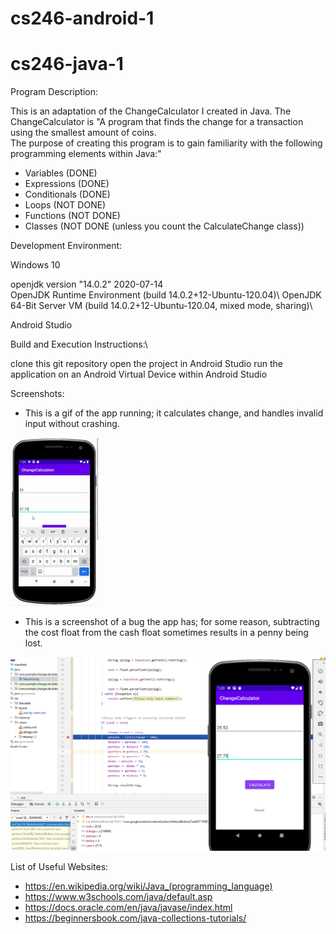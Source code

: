 # cs246-android-1

# cs246-java-1

Program Description: 

This is an adaptation of the ChangeCalculator I created in Java.
The ChangeCalculator is
"A program that finds the change for a transaction using the smallest amount of coins.\
The purpose of creating this program is to gain familiarity with the following\
programming elements within Java:"

- Variables (DONE)
- Expressions (DONE)
- Conditionals (DONE)
- Loops (NOT DONE)
- Functions (NOT DONE)
- Classes (NOT DONE (unless you count the CalculateChange class))


Development Environment: 

Windows 10

openjdk version "14.0.2" 2020-07-14\
OpenJDK Runtime Environment (build 14.0.2+12-Ubuntu-120.04)\ 
OpenJDK 64-Bit Server VM (build 14.0.2+12-Ubuntu-120.04, mixed mode, sharing)\

Android Studio

Build and Execution Instructions:\

clone this git repository
open the project in Android Studio
run the application on an Android Virtual Device within Android Studio


Screenshots:

- This is a gif of the app running; it calculates change, and handles invalid input without crashing.

![gif](https://github.com/jmattgiroux/cs246-android-1/blob/main/changeCalculator.gif)

- This is a screenshot of a bug the app has; for some reason, subtracting the cost float from the cash float sometimes results in a penny being lost.

![bug screenshot](https://github.com/jmattgiroux/cs246-android-1/blob/main/Screenshot%20(124).png)


List of Useful Websites:

- https://en.wikipedia.org/wiki/Java_(programming_language)
- https://www.w3schools.com/java/default.asp
- https://docs.oracle.com/en/java/javase/index.html
- https://beginnersbook.com/java-collections-tutorials/



